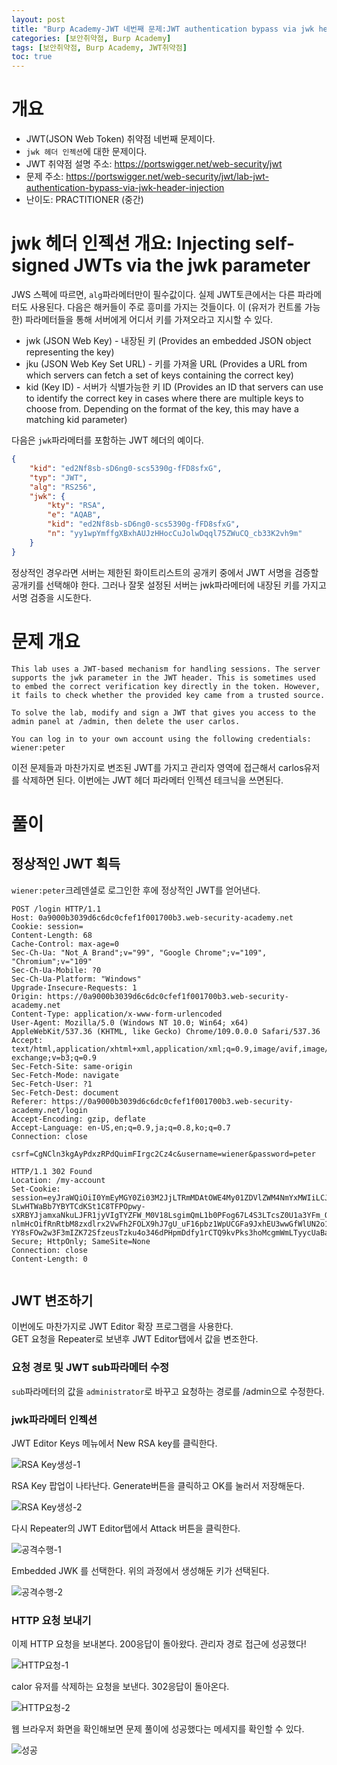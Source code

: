 ```yaml
---
layout: post
title: "Burp Academy-JWT 네번째 문제:JWT authentication bypass via jwk header injection"
categories: [보안취약점, Burp Academy]
tags: [보안취약점, Burp Academy, JWT취약점]
toc: true
---
```



# 개요
- JWT(JSON Web Token) 취약점 네번째 문제이다. 
- `jwk 헤더 인젝션`에 대한 문제이다. 
- JWT 취약점 설명 주소: https://portswigger.net/web-security/jwt
- 문제 주소: https://portswigger.net/web-security/jwt/lab-jwt-authentication-bypass-via-jwk-header-injection
- 난이도: PRACTITIONER (중간)

# jwk 헤더 인젝션 개요: Injecting self-signed JWTs via the jwk parameter
JWS 스펙에 따르면, `alg`파라메터만이 필수값이다. 실제 JWT토큰에서는 다른 파라메터도 사용된다. 다음은 해커들이 주로 흥미를 가지는 것들이다. 이 (유저가 컨트롤 가능한) 파라메터들을 통해 서버에게 어디서 키를 가져오라고 지시할 수 있다.
- jwk (JSON Web Key) - 내장된 키 (Provides an embedded JSON object representing the key)
- jku (JSON Web Key Set URL) - 키를 가져올 URL (Provides a URL from which servers can fetch a set of keys containing the correct key)
- kid (Key ID) - 서버가 식별가능한 키 ID (Provides an ID that servers can use to identify the correct key in cases where there are multiple keys to choose from. Depending on the format of the key, this may have a matching kid parameter)

다음은 `jwk`파라메터를 포함하는 JWT 헤더의 예이다. 

```json
{
    "kid": "ed2Nf8sb-sD6ng0-scs5390g-fFD8sfxG",
    "typ": "JWT",
    "alg": "RS256",
    "jwk": {
        "kty": "RSA",
        "e": "AQAB",
        "kid": "ed2Nf8sb-sD6ng0-scs5390g-fFD8sfxG",
        "n": "yy1wpYmffgXBxhAUJzHHocCuJolwDqql75ZWuCQ_cb33K2vh9m"
    }
}
```

정상적인 경우라면 서버는 제한된 화이트리스트의 공개키 중에서 JWT 서명을 검증할 공개키를 선택해야 한다. 그러나 잘못 설정된 서버는 jwk파라메터에 내장된 키를 가지고 서명 검증을 시도한다. 

# 문제 개요 
```
This lab uses a JWT-based mechanism for handling sessions. The server supports the jwk parameter in the JWT header. This is sometimes used to embed the correct verification key directly in the token. However, it fails to check whether the provided key came from a trusted source.

To solve the lab, modify and sign a JWT that gives you access to the admin panel at /admin, then delete the user carlos.

You can log in to your own account using the following credentials: wiener:peter
```

이전 문제들과 마찬가지로 변조된 JWT를 가지고 관리자 영역에 접근해서 carlos유저를 삭제하면 된다. 이번에는 JWT 헤더 파라메터 인젝션 테크닉을 쓰면된다. 

# 풀이
## 정상적인 JWT 획득 
`wiener:peter`크레덴셜로 로그인한 후에 정상적인 JWT를 얻어낸다. 

```http
POST /login HTTP/1.1
Host: 0a9000b3039d6c6dc0cfef1f001700b3.web-security-academy.net
Cookie: session=
Content-Length: 68
Cache-Control: max-age=0
Sec-Ch-Ua: "Not_A Brand";v="99", "Google Chrome";v="109", "Chromium";v="109"
Sec-Ch-Ua-Mobile: ?0
Sec-Ch-Ua-Platform: "Windows"
Upgrade-Insecure-Requests: 1
Origin: https://0a9000b3039d6c6dc0cfef1f001700b3.web-security-academy.net
Content-Type: application/x-www-form-urlencoded
User-Agent: Mozilla/5.0 (Windows NT 10.0; Win64; x64) AppleWebKit/537.36 (KHTML, like Gecko) Chrome/109.0.0.0 Safari/537.36
Accept: text/html,application/xhtml+xml,application/xml;q=0.9,image/avif,image/webp,image/apng,*/*;q=0.8,application/signed-exchange;v=b3;q=0.9
Sec-Fetch-Site: same-origin
Sec-Fetch-Mode: navigate
Sec-Fetch-User: ?1
Sec-Fetch-Dest: document
Referer: https://0a9000b3039d6c6dc0cfef1f001700b3.web-security-academy.net/login
Accept-Encoding: gzip, deflate
Accept-Language: en-US,en;q=0.9,ja;q=0.8,ko;q=0.7
Connection: close

csrf=CgNCln3kgAyPdxzRPdQuimFIrgc2Cz4c&username=wiener&password=peter
```

```http
HTTP/1.1 302 Found
Location: /my-account
Set-Cookie: session=eyJraWQiOiI0YmEyMGY0Zi03M2JjLTRmMDAtOWE4My01ZDVlZWM4NmYxMWIiLCJhbGciOiJSUzI1NiJ9.eyJpc3MiOiJwb3J0c3dpZ2dlciIsInN1YiI6IndpZW5lciIsImV4cCI6MTY3NjMzNjMyOX0.QvgjdXX54pCGcaBu3CFi-SLwHTWaBb7YBYTCdKSt1C8TFPOpwy-sXRBYJjamxaNkuLJFR1jyVIgTYZFW_M0V18LsgimQmL1b0PFog67L4S3LTcsZ0U1a3YFm_OjrILR_EGFMrb1leoyb5kxw-nlmHcOifRnRtbM8zxdlrx2VwFh2FOLX9hJ7gU_uF16pbz1WpUCGFa9JxhEU3wwGfWlUN2o1nGECkyHW66MJYohwXY09Qo5Zyg-YY8sFOw2w3F3mIZK72SfzeusTzku4o346dPHpmDdfy1rCTQ9kvPks3hoMcgmWmLTyycUaBaafvNkJJYUMUptqxv2X4MFcI4FBuA; Secure; HttpOnly; SameSite=None
Connection: close
Content-Length: 0


```

## JWT 변조하기 
이번에도 마찬가지로 JWT Editor 확장 프로그램을 사용한다.   
GET 요청을 Repeater로 보낸후 JWT Editor탭에서 값을 변조한다.

### 요청 경로 및 JWT sub파라메터 수정
 `sub`파라메터의 값을 `administrator`로 바꾸고 요청하는 경로를 /admin으로 수정한다. 

### jwk파라메터 인젝션
JWT Editor Keys 메뉴에서 New RSA key를 클릭한다. 

![RSA Key생성-1](/images/burp-academy-jwt-4-1.png)

RSA Key 팝업이 나타난다. Generate버튼을 클릭하고 OK를 눌러서 저장해둔다. 

![RSA Key생성-2](/images/burp-academy-jwt-4-2.png)

다시 Repeater의  JWT Editor탭에서 Attack 버튼을 클릭한다. 

![공격수행-1](/images/burp-academy-jwt-4-3.png)

Embedded JWK 를 선택한다. 위의 과정에서 생성해둔 키가 선택된다. 

![공격수행-2](/images/burp-academy-jwt-4-4.png)

### HTTP 요청 보내기 
이제 HTTP 요청을 보내본다. 200응답이 돌아왔다. 관리자 경로 접근에 성공했다!

![HTTP요청-1](/images/burp-academy-jwt-4-5.png)

calor 유저를 삭제하는 요청을 보낸다. 302응답이 돌아온다. 

![HTTP요청-2](/images/burp-academy-jwt-4-6.png)

웹 브라우저 화면을 확인해보면 문제 풀이에 성공했다는 메세지를 확인할 수 있다. 

![성공](/images/burp-academy-jwt-4-success.png)



